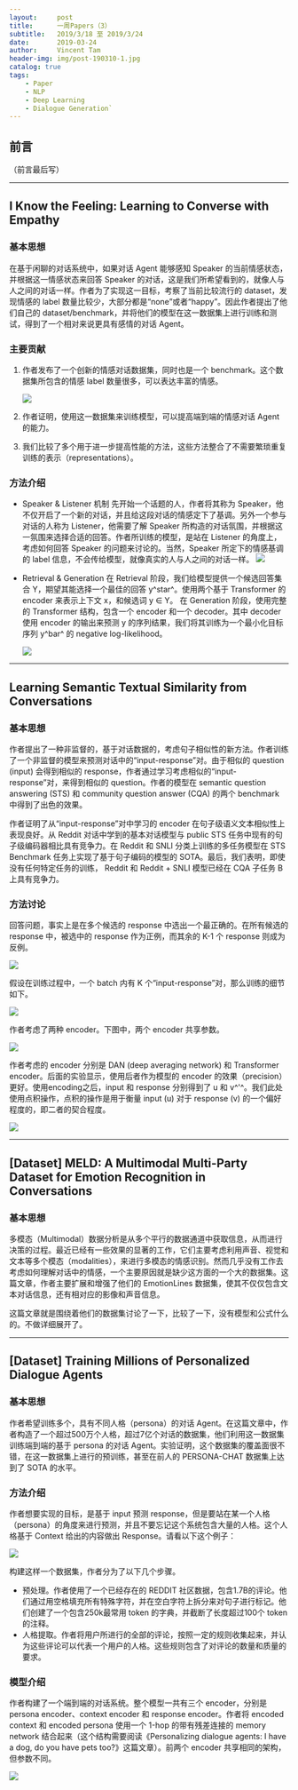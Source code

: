 ```yaml
---
layout:     post
title:      一周Papers（3）
subtitle:   2019/3/18 至 2019/3/24
date:       2019-03-24
author:     Vincent Tam
header-img: img/post-190310-1.jpg
catalog: true
tags:
    - Paper
    - NLP
    - Deep Learning
    - Dialogue Generation`
---
```


## 前言

（前言最后写）



-----



## I Know the Feeling: Learning to Converse with Empathy

### 基本思想

在基于闲聊的对话系统中，如果对话 Agent 能够感知 Speaker 的当前情感状态，并根据这一情感状态来回答 Speaker 的对话，这是我们所希望看到的，就像人与人之间的对话一样。作者为了实现这一目标，考察了当前比较流行的 dataset，发现情感的 label 数量比较少，大部分都是“none”或者“happy”。因此作者提出了他们自己的 dataset/benchmark，并将他们的模型在这一数据集上进行训练和测试，得到了一个相对来说更具有感情的对话 Agent。

### 主要贡献

1. 作者发布了一个创新的情感对话数据集，同时也是一个 benchmark。这个数据集所包含的情感 label 数量很多，可以表达丰富的情感。

	![](https://raw.githubusercontent.com/VincentTam97/_BlogImgStorage/master/images/20190320103545.png)

2. 作者证明，使用这一数据集来训练模型，可以提高端到端的情感对话 Agent 的能力。
3. 我们比较了多个用于进一步提高性能的方法，这些方法整合了不需要繁琐重复训练的表示（representations）。

### 方法介绍

- Speaker & Listener 机制
	先开始一个话题的人，作者将其称为 Speaker，他不仅开启了一个新的对话，并且给这段对话的情感定下了基调。另外一个参与对话的人称为 Listener，他需要了解 Speaker 所构造的对话氛围，并根据这一氛围来选择合适的回答。作者所训练的模型，是站在 Listener 的角度上，考虑如何回答 Speaker 的问题来讨论的。当然，Speaker 所定下的情感基调的 label 信息，不会传给模型，就像真实的人与人之间的对话一样。
	![](https://raw.githubusercontent.com/VincentTam97/_BlogImgStorage/master/images/20190320102719.png)

- Retrieval & Generation
	在 Retrieval 阶段，我们给模型提供一个候选回答集合 Y，期望其能选择一个最佳的回答 y^star^。使用两个基于 Transformer 的 encoder 来表示上下文 x，和候选词 y ∈ Y。
	在 Generation 阶段，使用完整的 Transformer 结构，包含一个 encoder 和一个 decoder。其中 decoder 使用 encoder 的输出来预测 y 的序列结果，我们将其训练为一个最小化目标序列 y^bar^ 的 negative log-likelihood。

	![](https://raw.githubusercontent.com/VincentTam97/_BlogImgStorage/master/images/20190320111951.png)



-----



## Learning Semantic Textual Similarity from Conversations

### 基本思想

作者提出了一种非监督的，基于对话数据的，考虑句子相似性的新方法。作者训练了一个非监督的模型来预测对话中的“input-response”对。由于相似的 question (input) 会得到相似的 response，作者通过学习考虑相似的“input-response”对，来得到相似的 question。作者的模型在 semantic question answering (STS) 和 community question answer (CQA) 的两个 benchmark 中得到了出色的效果。

作者证明了从“input-response”对中学习的 encoder 在句子级语义文本相似性上表现良好。从 Reddit 对话中学到的基本对话模型与 public STS 任务中现有的句子级编码器相比具有竞争力。在 Reddit 和 SNLI 分类上训练的多任务模型在 STS Benchmark 任务上实现了基于句子编码的模型的 SOTA。最后，我们表明，即使没有任何特定任务的训练， Reddit 和 Reddit + SNLI 模型已经在 CQA 子任务 B 上具有竞争力。

### 方法讨论

回答问题，事实上是在多个候选的 response 中选出一个最正确的。在所有候选的 response 中，被选中的 response 作为正例，而其余的 K-1 个 response 则成为反例。

![](https://raw.githubusercontent.com/VincentTam97/_BlogImgStorage/master/images/20190321185426.png)

假设在训练过程中，一个 batch 内有 K 个“input-response”对，那么训练的细节如下。

![](https://raw.githubusercontent.com/VincentTam97/_BlogImgStorage/master/images/20190321185731.JPG)

作者考虑了两种 encoder。下图中，两个 encoder 共享参数。

![](https://raw.githubusercontent.com/VincentTam97/_BlogImgStorage/master/images/20190321191132.png)

作者考虑的 encoder 分别是 DAN (deep averaging network) 和 Transformer encoder。后面的实验显示，使用后者作为模型的 encoder 的效果（precision）更好。使用encoding之后，input 和 response 分别得到了 u 和 v^'^。我们此处使用点积操作，点积的操作是用于衡量 input (u) 对于 response (v) 的一个偏好程度的，即二者的契合程度。

![](https://raw.githubusercontent.com/VincentTam97/_BlogImgStorage/master/images/20190321190207.JPG)



-----



## [Dataset] MELD: A Multimodal Multi-Party Dataset for Emotion Recognition in Conversations

### 基本思想

多模态（Multimodal）数据分析是从多个平行的数据通道中获取信息，从而进行决策的过程。最近已经有一些效果的显著的工作，它们主要考虑利用声音、视觉和文本等多个模态（modalities），来进行多模态的情感识别。然而几乎没有工作去考虑如何理解对话中的情感，一个主要原因就是缺少这方面的一个大的数据集。这篇文章，作者主要扩展和增强了他们的 EmotionLines 数据集，使其不仅仅包含文本对话信息，还有相对应的影像和声音信息。

这篇文章就是围绕着他们的数据集讨论了一下，比较了一下，没有模型和公式什么的。不做详细展开了。



-----



## [Dataset] Training Millions of Personalized Dialogue Agents

### 基本思想

作者希望训练多个，具有不同人格（persona）的对话 Agent。在这篇文章中，作者构造了一个超过500万个人格，超过7亿个对话的数据集，他们利用这一数据集训练端到端的基于 persona 的对话 Agent。实验证明，这个数据集的覆盖面很不错，在这一数据集上进行的预训练，甚至在前人的 PERSONA-CHAT 数据集上达到了 SOTA 的水平。

### 方法介绍

作者想要实现的目标，是基于 input 预测 response，但是要站在某一个人格（persona）的角度来进行预测，并且不要忘记这个系统包含大量的人格。这个人格基于 Context 给出的内容做出 Response。请看以下这个例子：

![](https://raw.githubusercontent.com/VincentTam97/_BlogImgStorage/master/images/20190322183111.png)

构建这样一个数据集，作者分为了以下几个步骤。

-	预处理。作者使用了一个已经存在的 REDDIT 社区数据，包含1.7B的评论。他们通过用空格填充所有特殊字符，并在空白字符上拆分来对句子进行标记。他们创建了一个包含250k最常用 token 的字典，并截断了长度超过100个 token 的注释。
-	人格提取。作者将用户所进行的全部的评论，按照一定的规则收集起来，并认为这些评论可以代表一个用户的人格。这些规则包含了对评论的数量和质量的要求。

### 模型介绍

作者构建了一个端到端的对话系统。整个模型一共有三个 encoder，分别是 persona encoder、context encoder 和 response encoder。作者将 encoded context 和  encoded persona 使用一个 1-hop 的带有残差连接的 memory network 结合起来（这个结构需要阅读《Personalizing
dialogue agents: I have a dog, do you have pets too?》这篇文章）。前两个 encoder 共享相同的架构，但参数不同。

![](https://raw.githubusercontent.com/VincentTam97/_BlogImgStorage/master/images/20190322194259.png)

